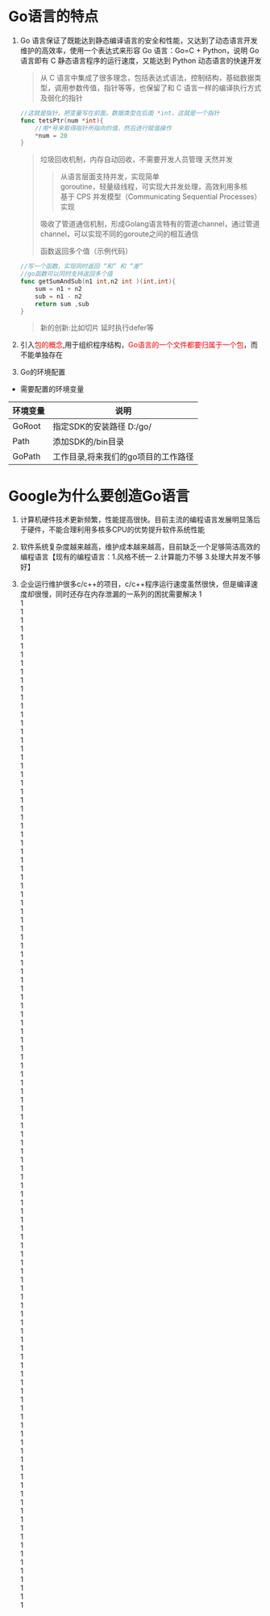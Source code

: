 # Go语言的特点

1. Go 语言保证了既能达到静态编译语言的安全和性能，又达到了动态语言开发维护的高效率，使用一个表达式来形容 Go 语言：Go=C + Python，说明 Go 语言即有 C 静态语言程序的运行速度，又能达到 Python 动态语言的快速开发

    > 从 C 语言中集成了很多理念，包括表达式语法，控制结构，基础数据类型，调用参数传值，指针等等，也保留了和 C 语言一样的编译执行方式及弱化的指针

    ```Go
    //这就是指针，把变量写在前面，数据类型在后面 *int，这就是一个指针
    func tetsPtr(num *int){
        //用*号来取得指针所指向的值，然后进行赋值操作
        *num = 20
    }
    ```

    > 垃圾回收机制，内存自动回收，不需要开发人员管理
    > 天然并发
    >> 从语言层面支持并发，实现简单<br>
    >> goroutine，轻量级线程，可实现大并发处理，高效利用多核<br>
    >> 基于 CPS 并发模型（Communicating Sequential Processes）实现
    >
    > 吸收了管道通信机制，形成Golang语言特有的管道channel，通过管道channel，可以实现不同的goroute之间的相互通信
    >
    > 函数返回多个值（示例代码）

    ```Go
    //写一个函数，实现同时返回 “和” 和 “差”
    //go函数可以同时支持返回多个值
    func getSumAndSub(n1 int,n2 int )(int,int){
        sum = n1 + n2
        sub = n1 - n2
        return sum ,sub
    } 
    ```

    > 新的创新:比如切片 延时执行defer等

2. 引入<font color="red">包的概念</font>,用于组织程序结构，<font color="red">Go语言的一个文件都要归属于一个包</font>，而不能单独存在

3. Go的环境配置

- 需要配置的环境变量

 | 环境变量 |说明|
 ------- | -------
 | GoRoot | 指定SDK的安装路径 D:/go/ |
 | Path | 添加SDK的/bin目录 |
 | GoPath | 工作目录,将来我们的go项目的工作路径 |

# Google为什么要创造Go语言

1. 计算机硬件技术更新频繁，性能提高很快。目前主流的编程语言发展明显落后于硬件，不能合理利用多核多CPU的优势提升软件系统性能

2. 软件系统复杂度越来越高，维护成本越来越高，目前缺乏一个足够简洁高效的编程语言【现有的编程语言：1.风格不统一 2.计算能力不够 3.处理大并发不够好】

3. 企业运行维护很多c/c++的项目，c/c++程序运行速度虽然很快，但是编译速度却很慢，同时还存在内存泄漏的一系列的困扰需要解决
1  
1  
1  
1  
1  
1  
1  
1  
1  
1  
1  
1  
1  
1  
1  
1  
1  
1  
1  
1  
1  
1  
1  
1  
1  
1  
1  
1  
1  
1  
1  
1  
1  
1  
1  
1  
1  
1  
1  
1  
1  
1  
1  
1  
1  
1  
1  
1  
1  
1  
1  
1  
1  
1  
1  
1  
1  
1  
1  
1  
1  
1  
1  
1  
1  
1  
1  
1  
1  
1  
1  
1  
1  
1  
1  
1  
1  
1  
1  
1  
1  
1  
1  
1  
1  
1  
1  
1  
1  
1  
1  
1  
1  
1  
1  
1  
1  
1  
1  
1  
1  
1  
1  
1  
1  
1  
1  
1  
1  
1  
1  
1  
1  
1  
1  
1  
1  
1  
1  